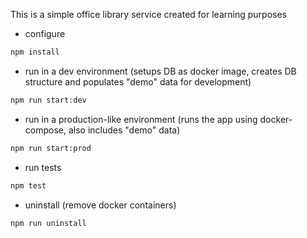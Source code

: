 This is a simple office library service created for learning purposes

- configure

```sh
npm install
```

- run in a dev environment (setups DB as docker image, creates DB structure and populates "demo" data for development)

```sh
npm run start:dev
```

- run in a production-like environment (runs the app using docker-compose, also includes "demo" data)

```sh
npm run start:prod
```

- run tests

```sh
npm test
```

- uninstall (remove docker containers)

```
npm run uninstall
```
